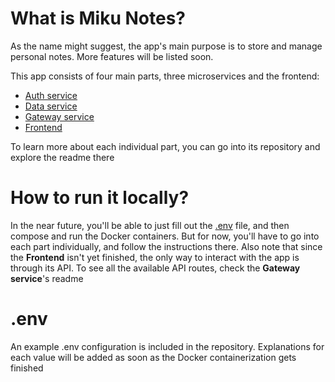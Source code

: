 # What is Miku Notes?

As the name might suggest, the app's main purpose is to store and manage personal notes. More features will be listed soon.

This app consists of four main parts, three microservices and the frontend:
- [Auth service](https://github.com/kuromii5/miku-notes-auth)
- [Data service](https://github.com/kutoru/miku-notes-data)
- [Gateway service](https://github.com/kutoru/miku-notes-gateway)
- [Frontend](https://github.com/kinokorain/miku-notes-frontend)

To learn more about each individual part, you can go into its repository and explore the readme there

# How to run it locally?

In the near future, you'll be able to just fill out the [.env](#env) file, and then compose and run the Docker containers. But for now, you'll have to go into each part individually, and follow the instructions there. Also note that since the **Frontend** isn't yet finished, the only way to interact with the app is through its API. To see all the available API routes, check the **Gateway service**'s readme

# .env

An example .env configuration is included in the repository. Explanations for each value will be added as soon as the Docker containerization gets finished
